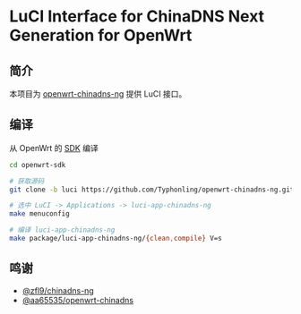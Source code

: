# LuCI Interface for ChinaDNS Next Generation for OpenWrt

## 简介

本项目为 [openwrt-chinadns-ng](https://github.com/pexcn/openwrt-chinadns-ng) 提供 LuCI 接口。

## 编译

从 OpenWrt 的 [SDK](https://openwrt.org/docs/guide-developer/obtain.firmware.sdk) 编译
```bash
cd openwrt-sdk

# 获取源码
git clone -b luci https://github.com/Typhonling/openwrt-chinadns-ng.git package/luci-app-chinadns-ng

# 选中 LuCI -> Applications -> luci-app-chinadns-ng
make menuconfig

# 编译 luci-app-chinadns-ng
make package/luci-app-chinadns-ng/{clean,compile} V=s
```

## 鸣谢

- [@zfl9/chinadns-ng](https://github.com/zfl9/chinadns-ng)
- [@aa65535/openwrt-chinadns](https://github.com/aa65535/openwrt-chinadns)
